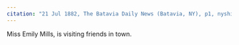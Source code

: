 ```yaml
---
citation: "21 Jul 1882, The Batavia Daily News (Batavia, NY), p1, nyshistoricnewspapers.org"
---
```

Miss Emily Mills, is visiting friends in town.